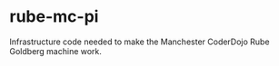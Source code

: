 rube-mc-pi
==========

Infrastructure code needed to make the Manchester CoderDojo Rube Goldberg machine work.
